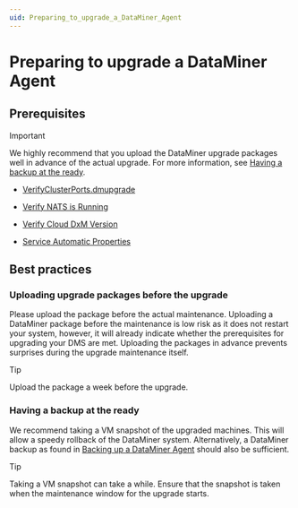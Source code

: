 ```yaml
---
uid: Preparing_to_upgrade_a_DataMiner_Agent
---
```


# Preparing to upgrade a DataMiner Agent

## Prerequisites

> [!IMPORTANT]
> We highly recommend that you upload the DataMiner upgrade packages well in advance of the actual upgrade. For more information, see [Having a backup at the ready](#having-a-backup-at-the-ready).

- [VerifyClusterPorts.dmupgrade](xref:VerifyClusterPortsdmupgrade)

- [Verify NATS is Running]()

- [Verify Cloud DxM Version](xref:BPA_Verify_Cloud_DxM_Version)

- [Service Automatic Properties]()

## Best practices

### Uploading upgrade packages before the upgrade

Please upload the package before the actual maintenance. Uploading a DataMiner package before the maintenance is low risk as it does not restart your system, however, it will already indicate whether the prerequisites for upgrading your DMS are met.
Uploading the packages in advance prevents surprises during the upgrade maintenance itself.

> [!TIP]
> Upload the package a week before the upgrade.

### Having a backup at the ready

We recommend taking a VM snapshot of the upgraded machines.
This will allow a speedy rollback of the DataMiner system.
Alternatively, a DataMiner backup as found in [Backing up a DataMiner Agent](xref:Backing_up_a_DataMiner_Agent) should also be sufficient.

> [!TIP]
> Taking a VM snapshot can take a while.
> Ensure that the snapshot is taken when the maintenance window for the upgrade starts.

